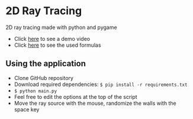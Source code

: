 # 2D Ray Tracing

 2D ray tracing made with python and pygame

* Click [here](https://www.youtube.com/watch?v=58l0SURwYpc&feature=youtu.be) to see a demo video
* Click [here](https://en.wikipedia.org/wiki/Line%E2%80%93line_intersection) to see the used formulas

## Using the application

* Clone GitHub repository
* Download required dependencies: `$ pip install -r requirements.txt`
* `$ python main.py`
* Feel free to edit the options at the top of the script
* Move the ray source with the mouse, randomize the walls with the space key
